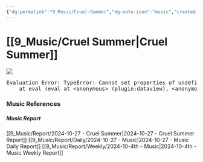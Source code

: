 ```yaml
---
{"dg-permalink":"9_Music/Cruel-Summer","dg-note-icon":"music","created-date":"2024-10-27 9:31:41 pm","date":"2024-10-27","type":"music","tags":["music"],"aliases":null,"title":"Cruel Summer","music-url":"https://open.spotify.com/track/1BxfuPKGuaTgP7aM0Bbdwr","album":"Lover","album-release-date":"2019-08-23","album-url":"https://open.spotify.com/album/1NAmidJlEaVgA3MpcPFYGq","cover":"![Lover](https://i.scdn.co/image/ab67616d00001e02e787cffec20aa2a396a61647)","cover-url":"https://i.scdn.co/image/ab67616d00001e02e787cffec20aa2a396a61647","artists":"Taylor Swift","added-at":"Sun Oct 27 2024 - 오후 9:31:43","rating":"⭐⭐⭐⭐⭐⭐⭐⭐","dg-publish":true,"permalink":"/9_Music/Cruel-Summer/","dgPassFrontmatter":true,"noteIcon":"music"}
---
```


# [[9_Music/Cruel Summer\|Cruel Summer]]
![](https://i.scdn.co/image/ab67616d00001e02e787cffec20aa2a396a61647)


<pre class="dataview dataview-error">Evaluation Error: TypeError: Cannot set properties of undefined (setting 'innerHTML')
    at eval (eval at &lt;anonymous&gt; (plugin:dataview), &lt;anonymous&gt;:6:21)</pre>



### Music References
##### Music Report
[[9_Music/Report/2024-10-27 - Cruel Summer\|2024-10-27 - Cruel Summer Report]]
[[9_Music/Report/Daily/2024-10-27 - Music\|2024-10-27 - Music Daily Report]]
[[9_Music/Report/Weekly/2024-10-4th - Music\|2024-10-4th - Music Weekly Report]]






